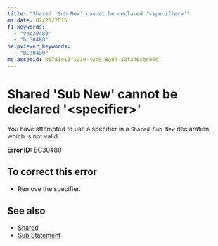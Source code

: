 ```yaml
---
title: "Shared 'Sub New' cannot be declared '<specifier>'"
ms.date: 07/20/2015
f1_keywords: 
  - "vbc30480"
  - "bc30480"
helpviewer_keywords: 
  - "BC30480"
ms.assetid: 06781e13-121e-42d9-8a84-12fa46cbe05d
---
```

# Shared 'Sub New' cannot be declared '\<specifier>'
You have attempted to use a specifier in a `Shared Sub New` declaration, which is not valid.  
  
 **Error ID:** BC30480  
  
## To correct this error  
  
- Remove the specifier.  
  
## See also

- [Shared](../language-reference/modifiers/shared.md)
- [Sub Statement](../language-reference/statements/sub-statement.md)
